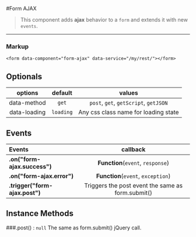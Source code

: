 
#Form AJAX

>This component adds **ajax** behavior to a `form` and extends it with new `events`.

---

### Markup
    <form data-component="form-ajax" data-service="/my/rest/"></form>


## Optionals
| options       |     default      | values
|:-------------:|:----------------:|:--------:
| data-method   |    `get`         |  `post`, `get`, `getScript`, `getJSON`
| data-loading  |   `loading`      | Any css class name for loading state

## Events

| Events            |           callback
|:-----------------|:--------------------------:|
| **.on("**form-ajax.success"**)**   | **Function**(`event`, `response`)   |
| **.on("**form-ajax.error"**)**     | **Function**(`event`, `exception`)  |
| **.trigger("**form-ajax.post"**)** | Triggers the post event the same as form.submit() |


## Instance Methods

###.post() : `null`
The same as form.submit() jQuery call.
